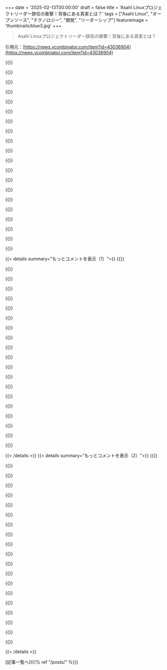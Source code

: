+++
date = '2025-02-13T00:00:00'
draft = false
title = 'Asahi Linuxプロジェクトリーダー辞任の衝撃！背後にある真実とは？'
tags = ["Asahi Linux", "オープンソース", "テクノロジー", "開発", "リーダーシップ"]
featureimage = 'thumbnails/blue3.jpg'
+++

> Asahi Linuxプロジェクトリーダー辞任の衝撃！背後にある真実とは？

引用元：[https://news.ycombinator.com/item?id=43036904](https://news.ycombinator.com/item?id=43036904)

{{<matomeQuote body="＞ でも、特権意識を持ったユーザーも来た。今回はゲームを盗むことじゃなくて、機能についてだった。『Thunderboltはいつ来るの？』、『USB-C経由でモニターを使えるまでAsahiは無用だ』、『バッテリーライフがmacOSより酷い』（x86ノートと比べた時は誰も文句言わなかったのに…）とか、『CPU温度もチェックできない』。” こんなの辛いよね。こんな愛情込めて取り組んでるのに、こんなことを言われるなんて。Quoraの初期には『いい人であれ、敬意を持て』ってポリシーがあったけど、オープンソースコミュニティに何か役立つかも。マルカンには大きな拍手を送りたい。彼のような人がいるなんて、コミュニティは幸運だ！" userName="galoisscobi" createdAt="2025-02-13T15:49:09" color="#45d325">}}

{{<matomeQuote body="[ダスティなLinux Distroメンテナハットをかぶって] まず、マルカンがプロジェクトをここまで進めたことを心から称賛する。彼は、個人としてもチームとしても素晴らしいことをやったと思う。休むのが相応しい時だから、彼は本当に心を尽くしてきたからヘトヘトだ。だけど、分かってほしいのは、彼は制御できないものと戦うのを止める必要がある。ユーザーはユーザーだし、人は人だ。誰もが満足することは決してない。たとえアプリからシリコンレベルまで統合しても、Appleが技術的に達成したことに満足していない人はいる。Linuxが世界を回す中でも、時折摩擦は見られるから、彼はソフトスキルを磨くべきだ。技術的な問題は簡単だけど、人間は難しい。" userName="bayindirh" createdAt="2025-02-13T16:29:07" color="#ff5c5c">}}

{{<matomeQuote body="100%同意。ここ数年、友達や家族、同僚に言ってるのは、コミュニケーションが人間にとって一番難しいことだってこと。月に行くことやロケットを打ち上げること、素晴らしいアプリを作ることよりも、他の人と連携することが一番難しいした。創業者としていろんな人を管理してきたけど、コミュニケーションの失敗が一番の共通の問題だ。人間は他の人の視点を理解するのが非常に難しいのが、悪いコミュニケーションの根本原因だと思える。" userName="e40" createdAt="2025-02-13T16:37:47" color="#785bff">}}

{{<matomeQuote body="> 人間は他の人の視点を理解するのが非常に難しい。それが悪いコミュニケーションの根本原因で、仮定がそれに次ぐ。確かにそうだ。『The Four Agreements』を読むことを勧めたい。あの薄い本は、人々の生活を改善する真の可能性がある。" userName="bayindirh" createdAt="2025-02-13T16:54:05" color="">}}

{{<matomeQuote body="＞ 彼は制御できないものと戦うのを止める必要がある。ユーザーはユーザーであり、人は人だ。誰もが満足することは決してない。確かに、彼はいろんな方面からの向かい風に直面しているようだ。Appleからの向かい風、ユーザーからの向かい風、カーネルチームからの向かい風もあり、彼らはハードウェアを持たないコードを受け入れなきゃいけない。いずれの面でも、少なくとも一つは味方がいてくれればずいぶん楽だと思う。" userName="michaelt" createdAt="2025-02-13T17:25:36" color="#785bff">}}

{{<matomeQuote body="> Appleからの向かい風、それは彼が選んだチャレンジだ。ユーザーからの向かい風は無視できる。彼が選ぶのはその選択。カーネルチームからの向かい風は、彼らがサポートしたいものではなく、彼らの責任じゃない。全ての対立は彼の選択から来ている。" userName="account42" createdAt="2025-02-14T11:16:55" color="">}}

{{<matomeQuote body="> 該当のメンテナは、人々にRustをカーネルに追加するように頼んでいない。彼らがそれに対して歓迎する義務はない。でも、その責任は上司にあるから、彼らには歓迎する義務がある。" userName="reshlo" createdAt="2025-02-15T20:09:03" color="">}}

{{<matomeQuote body="AMDが新しいTSMCのプロセスに移行しているからだね。Appleが最初に独占的に5nmを入手したのが効率の面でのアドバンテージになってると思う。" userName="The_Colonel" createdAt="2025-02-14T08:14:24" color="">}}

{{<matomeQuote body="独占が終わったあとはだいたい同じくらいになったと理解してる。ARM SoCはバッテリー専用なので、無線パッケージや低消費電力状態が優れてるし、我がAMDは400MHz以下にはできないんだ。でもApple Mハードウェアが圧倒的だっていうのは誇張だったと思う。すごいけど、革命的ってわけじゃない。早くアンロックのARMラップトップで作業できるといいな。" userName="carlhjerpe" createdAt="2025-02-14T08:20:10" color="#ff5c5c">}}

{{<matomeQuote body="＞“Apple Mハードウェアが圧倒的”っていうのはただの誇張。すごいけど、革命的とは言えず、せいぜい徐々に進化しただけ。<br>以前のAMDやIntelが10年間続けてきた段階的な変化と比べると、革命的だったかもしれない。" userName="coldtea" createdAt="2025-02-14T10:38:24" color="">}}

{{<matomeQuote body="ただ単に「人は難しい」ってだけじゃない。marcanがソーシャルメディアでカーネルパッチをメールで送らなきゃならないって愚痴ってた時点でこうなるのは分かってた。ソフトウェア開発は社会的な活動で、メンテナに自分のアプローチを信頼させることがコードを書く以上に大事だと思う。これを理解しないのは燃え尽き症候群への確実な道だね。" userName="seba_dos1" createdAt="2025-02-13T16:36:43" color="#ff5c5c">}}

{{<matomeQuote body=">人間は経験によって形作られる。<br>確かに、仕事の5%がコードを書くことだというのは、どれだけ進めるかによる。でも、開発周りの活動も無視できない。" userName="bayindirh" createdAt="2025-02-13T16:52:47" color="#ff33a1">}}

{{<matomeQuote body=">コードを書くことが開発の5%？それは状況次第だよ。<br>良いマネージャーがいるときはチームが作業を進めやすい。小さなプロジェクトではその比率が60%だったこともある。Linuxプロジェクトはそんなにスムーズには進まなくなるだろう。" userName="josephg" createdAt="2025-02-13T18:03:26" color="">}}

{{<matomeQuote body="時間ではなく価値の問題だよ。君が書いたコードは、それをコミュニケートできなければ無価値だ。" userName="bayindirh" createdAt="2025-02-13T18:31:18" color="">}}

{{<matomeQuote body="コミュニケーションが得意でも、まともな成果がなければ95%って言うのはおかしい。コードは元のままでも理解されるから、まずは生産することが最も重要だ。" userName="rowanG077" createdAt="2025-02-13T18:53:15" color="">}}

{{<matomeQuote body=">marcanがメールでパッチを送らなきゃならないって愚痴ってた時に、こうなるのはわかってた。<br>開発方法が多様で、ボトルネックをなくすことが重要なんだ。メールリストはアーカイブとしても素晴らしい。" userName="mschuster91" createdAt="2025-02-13T17:09:21" color="#45d325">}}

{{<matomeQuote body="GitHubのPRモデルがメールベースのパッチ管理より優れているとは思わない。メールは追加のミドルウェアが不要で、Gitのネイティブ機能の一つだから。データのボトルネックを減らすことが重要なんだ。" userName="bayindirh" createdAt="2025-02-13T17:18:07" color="">}}

{{<matomeQuote body="Marcanはホスティリティなシステムでの開発経験が豊富で、Apple Siliconも同じくらい厄介。それでも、Asahi Linuxは多くの機能的期待やコード変更の手続きがあって、自由なハッカースピリットを損なってしまう。" userName="Scaevolus" createdAt="2025-02-13T17:04:51" color="">}}

{{<matomeQuote body="Darwinベースのプロジェクトは機能的に死んでるし、LinuxやBSDの方がハードウェアにポートした後にユーザーランドが楽。BSDをフォークするのも可能だけど、Rustを取り込むのは難しいって話も出てる。" userName="tcmart14" createdAt="2025-02-14T05:28:57" color="">}}

{{<matomeQuote body="成功した製品には共通すること。リクエストは優先度別に順番待ちさせて、進捗状況を明示すればユーザーも納得するさ。" userName="prododev" createdAt="2025-02-13T15:57:01" color="#ff5733">}}

{{< details summary="もっとコメントを表示（1）">}}
{{<matomeQuote body="前職の話だけど、セールスが優先度を知らないから難しかった。「自分のチケットは優先度が低い」って伝えるのが肝だね。" userName="duxup" createdAt="2025-02-13T16:19:25" color="">}}

{{<matomeQuote body="有料の製品だとトラブルも少ないって実感。優先順位を明示して寄付を促すのが正解。" userName="anonzzzies" createdAt="2025-02-13T16:07:45" color="#ff33a1">}}

{{<matomeQuote body="オープンソースから商業ソフトに転身したら、有料顧客の方が優しいことに驚いた。優先順位づけは良いアイデアだね。" userName="earnesti" createdAt="2025-02-13T16:14:14" color="#785bff">}}

{{<matomeQuote body="お金を払うことで相手への価値を示すことになるからね。タダのものには価値を感じないことも多い。" userName="iamacyborg" createdAt="2025-02-13T16:22:42" color="">}}

{{<matomeQuote body="特権意識はオープンソースにマイナスだけど、Asahi Linuxが使えるレベルだというのは矛盾があると思う。機能に対する期待を適切に設定しておけば、リクエストも減るだろう。" userName="freehorse" createdAt="2025-02-13T17:44:00" color="">}}

{{<matomeQuote body="オープンソースのコミュニティでも、礼儀を欠いた人がいるのは本当に驚く。問題を報告する時は優しさを忘れずに。" userName="bebop" createdAt="2025-02-13T16:16:36" color="">}}

{{<matomeQuote body="この不満は理解できない。どのコメントも、Asahi Linuxに対するフィードバックであって、要求をしてるわけじゃないし。" userName="LudwigNagasena" createdAt="2025-02-13T16:08:08" color="">}}

{{<matomeQuote body=">この状況は辛いよね。こちらが心血を注いで作ったものに対して、そんなことを受けるなんて。<br>むしろ、誇大広告が悪いってこと。要求はバグ報告だと思うんだ。" userName="bmacho" createdAt="2025-02-13T19:47:20" color="">}}

{{<matomeQuote body="デバイスサポートページあるのに何が問題なんだろうね。読めない人に腹が立つのも分かるけど。自動返信ボット作ってそのページ教えれば解決じゃない？" userName="bmacho" createdAt="2025-02-13T20:21:29" color="">}}

{{<matomeQuote body="それが問題かも。こういうコメントが人を疲れさせるんだよね。" userName="debeloo" createdAt="2025-02-13T20:47:43" color="">}}

{{<matomeQuote body="オープンソースには悪いユーザーも結構いるよね。助けてるつもりの人もいれば、ただの権利ばかり主張する人も。こういうのは受け入れるしかない。大変だろうけど、Marcanが新しいプロジェクトで頑張れるといいね。" userName="jeroenhd" createdAt="2025-02-13T16:08:58" color="#38d3d3">}}

{{<matomeQuote body="サポートのつもりで無料で出すのは危険ってのは永遠の真理。無料ユーザーのエゴは強いからね。期待される義務がないから、逆に文句言う人が多くなるんだ。" userName="mrtksn" createdAt="2025-02-13T16:41:36" color="">}}

{{<matomeQuote body="個人の問題で状況が悪化することはある。Hectorの投稿でもそんな感じを受ける。皆も経験あるから、その部分は理解できる。とはいえ、裏で悪口言うような連中とはやっていけないよ。" userName="rdtsc" createdAt="2025-02-13T17:00:37" color="#ff33a1">}}

{{<matomeQuote body="Rustコミュニティも過去に問題あったから、今後の印象は良くないかも。実際にそういうことはあったし。" userName="unclad5968" createdAt="2025-02-13T17:42:39" color="">}}

{{<matomeQuote body="Actixの件はひどい行動があったけど、根本的に問題があったのはメンテナーだと思う。公表されている言い訳が悪質すぎた。" userName="dralley" createdAt="2025-02-13T20:45:07" color="">}}

{{<matomeQuote body="どっちの立場でも意見が分かれているみたいだね。メンテナーが悪いからといって、コミュニティが彼を嫌がらせて良い理由にはならないと思う。" userName="unclad5968" createdAt="2025-02-14T23:23:06" color="">}}

{{<matomeQuote body="Rustに関しては、ソーシャルメディアの騒動が多すぎるな。ここ20年で見た中で一番だよ。" userName="ecshafer" createdAt="2025-02-13T17:53:21" color="">}}

{{<matomeQuote body="Rustは大きな文化的問題にも巻き込まれているみたい。コミュニティも多様だからね。" userName="Lammy" createdAt="2025-02-13T20:00:08" color="">}}

{{<matomeQuote body="Rustの普及のために、あまり使われていないのに無理に普及させようとするのが嫌だな。別の言語の方が楽に感じるし。" userName="llm_trw" createdAt="2025-02-13T20:40:56" color="">}}

{{<matomeQuote body="テクノロジーの少数派やマイノリティとして自覚してる人は、レズビアン、ゲイ、バイセクシャルなど非異性愛者が多いね。回答者のうち14.5％だし、あまり大きいコミュニティとは言えないんじゃない？" userName="azinman2" createdAt="2025-02-13T22:39:47" color="">}}


{{< /details >}}
{{< details summary="もっとコメントを表示（2）">}}
{{<matomeQuote body="その数字を誤解してるかも。実際には回答者の7～8％が非異性愛者で、全体の人口に対して妥当だと思う。" userName="layer8" createdAt="2025-02-13T23:53:33" color="">}}

{{<matomeQuote body="その意見は分かるけど、あまり大きな違いはないと思う。質問は『テクノロジーのマイノリティだと感じますか？』で、大体のマイノリティはその自覚があると思うし。" userName="layer8" createdAt="2025-02-14T02:56:59" color="">}}

{{<matomeQuote body="確かにそう思うけど、みんながそうだとは限らないしな。マイノリティだからといって、必ずしも自分を過小評価するわけではないと思うよ。ただ、Rustコミュニティではトランスの人が多いかもしれないけど、一般社会と比べるとLGBの人はあまり過小評価されてないかも。" userName="fastball" createdAt="2025-02-14T02:59:46" color="#ff5c5c">}}

{{<matomeQuote body=">『Rustは他のプログラミング言語コミュニティよりも集中している』<br>どうやって分かるの？そんな調査をしてるコミュニティも少ないし。僕は開発者の中ではゲイやトランス、神経多様性の人が一般より多いと思うけど。" userName="lll-o-lll" createdAt="2025-02-13T21:52:29" color="">}}

{{<matomeQuote body=">『Rustは他のプログラミング言語よりも圧倒的に多い』<br>これは完全にナンセンスだよ。LGBTの人たちは全てのプログラミングコミュニティにいるからね。Rustが社会運動的なのは事実だけど、それが他と比べて特別ってわけじゃないんだ。" userName="troad" createdAt="2025-02-13T23:00:37" color="#45d325">}}

{{<matomeQuote body="外から見ると、かなりカルトっぽく見えるところがあるよね。C++の記事には必ずRustの名前が出て、宗教戦争みたいになるし、Rustの記事でもいつもドタバタが起きる。Rustを考えてるプログラマーとしてはちょっと引いちゃう。" userName="fransje26" createdAt="2025-02-13T18:52:23" color="">}}

{{<matomeQuote body="逆の体験をしてて、他のプログラミング言語の記事でRustが話題になることは見たことないけど、実際にRustを使ってる人がいないから不満を言うコメントが多い印象。" userName="flykespice" createdAt="2025-02-13T19:37:56" color="">}}

{{<matomeQuote body="Zigの投稿を読んだら必ず「ZigとRustの違いは？」ってコメントが付くよね。まるで新しく生まれ変わったクリスチャンみたいに、どんな話題でもキリスト教に引き寄せてくるのがウザい。OOPのカルトみたいなもんだよ。" userName="MisterTea" createdAt="2025-02-13T22:25:44" color="">}}

{{<matomeQuote body="待って、serde問題は他のエコシステムでも同様に起こり得るもので、リストに入れるのはおかしいと思う。actixに関するドタバタは馬鹿げてたけど、コミュニティについて批判するのはフェアだね。" userName="Klonoar" createdAt="2025-02-13T20:39:03" color="">}}

{{<matomeQuote body="全然真逆だよ。けっこうな数のエコシステムコミュニティはバイナリーブロブが存在しても文句言わないし、そんなことでドタバタすることはないはず。" userName="Filligree" createdAt="2025-02-14T04:34:55" color="">}}

{{<matomeQuote body=">“もしSNSでの恥辱が効果がないなら、何があるって言うの？”って言うのは、非常に奇妙な発言だね。全く場違いなこと言ってると思う。Rustコミュニティは人々が持つ反発心がなぜか理解できてないように見える。" userName="panza" createdAt="2025-02-13T20:51:50" color="#ff5c5c">}}

{{<matomeQuote body="記事を読み始めたときはカーネルのドタバタについての知識がなかったけど、「この人、何をしたらこんな嫌われるんだ？」と思った。スレッドを見て、ああ、なるほどって感じ。誰も嫌がらせや脅迫されるべきではないけど、Hectorは自分を被害者に見せるのが得意な気がする。" userName="subjectsigma" createdAt="2025-02-13T17:19:22" color="">}}

{{<matomeQuote body="面白いのは、RustのマスコットFerrisはカニ（「rustacean」）なんだけど、ガンのシンボルもカニ。実は「癌」って言葉がギリシャ語の「カーニノス」に由来してるのも関係してるよね。Rustは文字通り癌だね。" userName="yellowapple" createdAt="2025-02-13T17:54:20" color="#45d325">}}

{{<matomeQuote body="自分の作品を癌に例えられるのが失礼であることには賛成だし、でも公開で人を恥じさせるのは正しい対応じゃないよね。" userName="dullcrisp" createdAt="2025-02-13T19:50:02" color="">}}

{{<matomeQuote body="それは良くないね。彼は問題を解決しようとかなり頑張ってきたんだ。人々の注意を引いて、なんとか解決しようとしてるのが彼の最後の手段だよ。カーネルにRustを入れたいって言っておいて、そのための努力を妨害してたらダメだろ。" userName="nrabulinski" createdAt="2025-02-13T17:33:13" color="#ff33a1">}}

{{<matomeQuote body="職場で自分の望むことをやってもらえない時、どう対応する？それともSNSを武器にする？また、パッチを拒否した人はカーネルにRustが必要だとは一度も主張してないみたいだね。" userName="unclad5968" createdAt="2025-02-13T19:18:27" color="">}}

{{<matomeQuote body="僕だったら、もし誰かがプロジェクトに敵対してきて完全に協力を拒んだら、上司に不満を訴えると思う。" userName="iczero" createdAt="2025-02-13T19:59:43" color="">}}

{{<matomeQuote body="＞彼の質問に答えて、何が本当に問題か教えてあげて。実際のところ、Hector自身がブログ記事でほのめかしてるけど、かなりのダメージが既に起こってる。彼が”個人的な問題に取り組んでいる”と言っているように、早急な解決策はないかも。" userName="rdtsc" createdAt="2025-02-13T17:58:37" color="#38d3d3">}}

{{<matomeQuote body="＞確かに、全てが明確で早急に解決できるわけじゃない。でも今の状況は、実質的にRustをカーネルに入れないという方針になってると思う。Linusはテクニカルな議論が必要だと言ったけど、現状は進展がない。" userName="saghm" createdAt="2025-02-14T07:43:16" color="#ff33a1">}}

{{<matomeQuote body="MarcanがTed Tso’oのメールをリンクしてて、面白い。Linuxのメンテナが直面している難しさを説明してる。ただ、彼のRustに対する発言は間違ってるんじゃないかな。" userName="nindalf" createdAt="2025-02-13T16:16:55" color="">}}


{{< /details >}}


[記事一覧へ]({{% ref "/posts/" %}})

